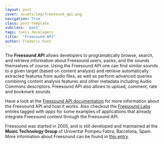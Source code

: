 ```yaml
---
layout: post
cover: assets/img/freesound_api.png
navigation: True
class: post-template
subclass: 'post'
tags: tools developers
title:  "Freesound API"
author: Frederic Font
---
```


The **Freesound API**  allows developers to programatically browse, search, and retrieve information about Freesound users, packs, and the sounds themselves of course. Using the Freesound API one can find similar sounds to a given target (based on content analysis) and retrieve automatically extracted features from audio files, as well as perform advanced queries combining content analysis features and other metadata including Audio Commons descriptors. Freesound API also allows to upload, comment, rate and bookmark sounds.

Have a look at the [Freesound API documentation](https://freesound.org/docs/api/) for more information about the Freesound API and how it works. Also checkout the [Freesound Labs](https://labs.freesound.org/category/apps/) entries tagged with *apps* for some examples of applications that already integrate Freesound content through the Freesound API. 

Freesound was started in 2005, and is still developed and maintained at the **Music Technology Group** of Univeritat Pompeu Fabra, Barcelona, Spain. More information about Freesound can be found in [this entry](/2017/08/01/freesound.html).
